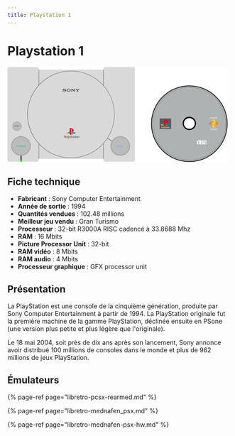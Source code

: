 ```yaml
---
title: Playstation 1
---
```


# Playstation 1

![](/migration-images/emulateurs/consoles-de-salon/playstation-1/image%20%28125%29.png)

## Fiche technique

* **Fabricant** : Sony Computer Entertainment
* **Année de sortie** : 1994
* **Quantités vendues** : 102.48 millions
* **Meilleur jeu vendu** : Gran Turismo
* **Processeur** : 32-bit R3000A RISC cadencé à 33.8688 Mhz
* **RAM** : 16 Mbits
* **Picture Processor Unit** : 32-bit
* **RAM vidéo** : 8 Mbits
* **RAM audio** : 4 Mbits
* **Processeur graphique** : GFX processor unit

## Présentation

La PlayStation est une console de la cinquième génération, produite par Sony Computer Entertainment à partir de 1994. La PlayStation originale fut la première machine de la gamme PlayStation, déclinée ensuite en PSone \(une version plus petite et plus légère que l'originale\).

Le 18 mai 2004, soit près de dix ans après son lancement, Sony annonce avoir distribué 100 millions de consoles dans le monde et plus de 962 millions de jeux PlayStation.

## Émulateurs

{% page-ref page="libretro-pcsx-rearmed.md" %}

{% page-ref page="libretro-mednafen\_psx.md" %}

{% page-ref page="libretro-mednafen-psx-hw.md" %}

